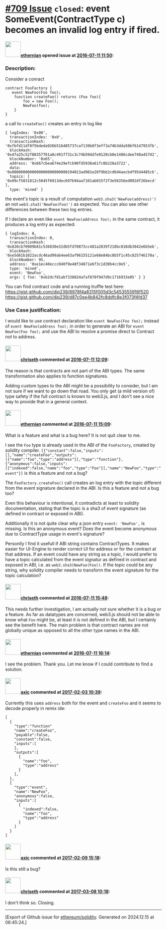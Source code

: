 # [\#709 Issue](https://github.com/ethereum/solidity/issues/709) `closed`: event SomeEvent(ContractType c)  becomes an invalid log entry if fired.

#### <img src="https://avatars.githubusercontent.com/u/4574735?u=a1afcc1572ecf25bc6cbca46f3bad0c5ad1f6296&v=4" width="50">[ethernian](https://github.com/ethernian) opened issue at [2016-07-11 11:50](https://github.com/ethereum/solidity/issues/709):

### Description:

Consider a conract

```
contract FooFactory {
   event NewFoo(Foo foo);
    function createFoo() returns (Foo foo){
        foo = new Foo();
        NewFoo(foo);
    }
}
```

a call to `createFoo()` creates an entry in log like 

```
{ logIndex: '0x00',
  transactionIndex: '0x0',
  transactionHash: '0xfbfd11df8f5bdeda926b516485737caf139b0f3eff3a74b3dda50bf6147953fb',
  blockHash: '0x4fa25c52f80357761a8c491ff31c3c74b59dd7e9120cb0e1486cdee740a45742',
  blockNumber: '0x65',
  address: '0x667cbea674e29efcb90fd5938a61fc8b226a3722',
  data: '0x0000000000000000000000000194013ad981e20f9bb2cd6d4aecbdf95d4485cb',
  topics: [ '0x09cf5831812c5045f6913dec697b94aaf101ab015f2f3e56356ed092df26becd' ],
  type: 'mined' }
```

the event's topic is a result of computation `web3.sha3('NewFoo(address)')` an not `web3.sha3('NewFoo(Foo)')` as expected. You can also see other differences between these two log entries.

If I declare an even like `event NewFoo(address foo);` in the same contract, it produces a log entry as expected:

```
{ logIndex: 0,
  transactionIndex: 0,
  transactionHash: '0x820cb70909b81c536830e32db5fd70873cc481a2839f218bc818db3842e6b5eb',
  blockHash: '0xe5d61b1022acdc46ad99ab4ee63af96155121e68e84bc0b5f1c45c825746170a',
  blockNumber: 95,
  address: '0xe1ec40eccc040f9e48f34871e6f3c1d30b4cc9e5',
  type: 'mined',
  event: 'NewFoo',
  args: { foo: '0xb2dcf81abf338024afaf870f947d9c1716933e05' } }
```

You can find contract code and a running truffle test here:
https://gist.github.com/dip239/8978f4a8315f005d3c5453555916f520
https://gist.github.com/dip239/d87c0ee4b842fc8ddfc8e3f073f4fd37
### Use Case justification:

I would like to use contract declaration like `event NewFoo(Foo foo);` instead of `event NewFoo(address foo);` in order to generate an ABI for `event NewFoo(Foo foo);` and use the ABI to resolve a promise direct to Contract not to address.


#### <img src="https://avatars.githubusercontent.com/u/9073706?v=4" width="50">[chriseth](https://github.com/chriseth) commented at [2016-07-11 12:09](https://github.com/ethereum/solidity/issues/709#issuecomment-231716365):

The reason is that contracts are not part of the ABI types. The same transformation also applies to function signatures.

Adding custom types to the ABI might be a possibility to consider, but I am not sure if we want to go down that road. You only get (a mild version of) type safety if the full contract is known to web3.js, and I don't see a nice way to provide that in a general context.

#### <img src="https://avatars.githubusercontent.com/u/4574735?u=a1afcc1572ecf25bc6cbca46f3bad0c5ad1f6296&v=4" width="50">[ethernian](https://github.com/ethernian) commented at [2016-07-11 15:09](https://github.com/ethereum/solidity/issues/709#issuecomment-231763788):

What is a feature and what is a bug here? It is not quit clear to me.

I see the `Foo` type is already used in the ABI of the `FooFactory`, created by solidity compiler.
`[{"constant":false,"inputs":[],"name":"createFoo","outputs":[{"name":"foo","type":"address"}],"type":"function"},{"anonymous":false,"inputs":[{"indexed":false,"name":"foo","type":"Foo"}],"name":"NewFoo","type":"event"}]`
is this a feature and not a bug?

The `FooFactory.createFoo()` call creates an log entry with the topic different from the event signature declared in the ABI. 
Is this a feature and not a bug too?

Even this behaviour is intentional, it contradicts at least to solidity documentation, stating that the topic is a sha3 of event signature (as defined in contract or exposed in ABI).

Additionally it is not quite clear why a json entry `event: 'NewFoo',` is missing. Is this an anonymous event? Does the event become anonymous due to ContractType usage in event's signature?

Personlly I find it usefull if ABI string contains ContractTypes. It makes easier for UI-Engine to render correct UI for address or for the contract at that address. If an event could have any string as a topic, I would prefer to have a topic calculated from the event signatur as defined in contract and exposed in ABI, i.e. as `web3.sha3(NewFoo(Foo))`.  If the topic could be any string, why solidity compiler needs to transform the event signature for the topic calculation?

#### <img src="https://avatars.githubusercontent.com/u/9073706?v=4" width="50">[chriseth](https://github.com/chriseth) commented at [2016-07-11 15:48](https://github.com/ethereum/solidity/issues/709#issuecomment-231776075):

This needs further investigation, I am actually not sure whether it is a bug or a feature. As far as datatypes are concerned, web3.js should not be able to know what `Foo` might be, at least it is not defined in the ABI, but I certainly see the benefit here. The main problem is that contract names are not globally unique as opposed to all the other type names in the ABI.

#### <img src="https://avatars.githubusercontent.com/u/4574735?u=a1afcc1572ecf25bc6cbca46f3bad0c5ad1f6296&v=4" width="50">[ethernian](https://github.com/ethernian) commented at [2016-07-11 16:14](https://github.com/ethereum/solidity/issues/709#issuecomment-231783678):

I see the problem. Thank you.
Let me know if I could contribute to find a solution.

#### <img src="https://avatars.githubusercontent.com/u/20340?v=4" width="50">[axic](https://github.com/axic) commented at [2017-02-03 10:39](https://github.com/ethereum/solidity/issues/709#issuecomment-277216771):

Currently this uses `address` both for the event and `createFoo` and it seems to decode properly in remix ide:

```
[
  {
    "type":"function"
    "name":"createFoo",
    "payable":false,
    "constant":false,
    "inputs":[
    ],
    "outputs":[
      {
        "name":"foo",
        "type":"address"
      }
    ],
  },
  {
    "type":"event",
    "name":"NewFoo",
    "anonymous":false,
    "inputs":[
      {
        "indexed":false,
        "name":"foo",
        "type":"address"
      }
    ]
  }
]
```

#### <img src="https://avatars.githubusercontent.com/u/20340?v=4" width="50">[axic](https://github.com/axic) commented at [2017-02-09 15:18](https://github.com/ethereum/solidity/issues/709#issuecomment-278672405):

Is this still a bug?

#### <img src="https://avatars.githubusercontent.com/u/9073706?v=4" width="50">[chriseth](https://github.com/chriseth) commented at [2017-03-08 10:18](https://github.com/ethereum/solidity/issues/709#issuecomment-285002588):

I don't think so. Closing.


-------------------------------------------------------------------------------



[Export of Github issue for [ethereum/solidity](https://github.com/ethereum/solidity). Generated on 2024.12.15 at 06:45:24.]
